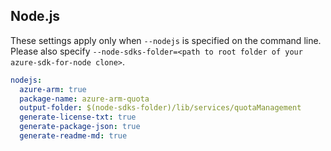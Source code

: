 ## Node.js

These settings apply only when `--nodejs` is specified on the command line.
Please also specify `--node-sdks-folder=<path to root folder of your azure-sdk-for-node clone>`.

``` yaml $(nodejs)
nodejs:
  azure-arm: true
  package-name: azure-arm-quota
  output-folder: $(node-sdks-folder)/lib/services/quotaManagement
  generate-license-txt: true
  generate-package-json: true
  generate-readme-md: true
```
